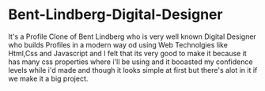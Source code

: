 # Bent-Lindberg-Digital-Designer
It's a Profile Clone of Bent Lindberg who is very well known Digital Designer who builds Profiles in a modern way od using Web Technolgies like Html,Css and Javascript and I felt that its very good to make it because it has many css properties where i'll be using and it booasted my confidence levels while i'd made and though it looks simple at first but there's alot in it if we make it a big project.
